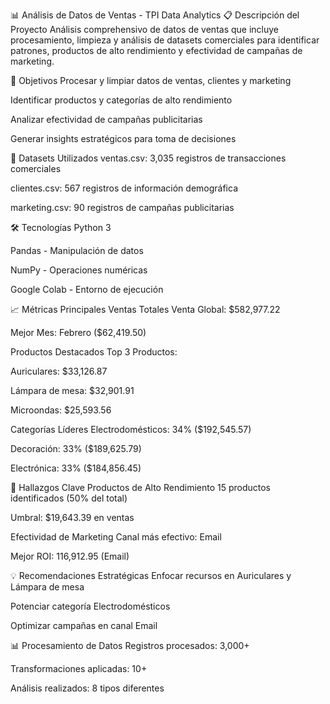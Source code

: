 📊 Análisis de Datos de Ventas - TPI Data Analytics
📋 Descripción del Proyecto
Análisis comprehensivo de datos de ventas que incluye procesamiento, limpieza y análisis de datasets comerciales para identificar patrones, productos de alto rendimiento y efectividad de campañas de marketing.

🎯 Objetivos
Procesar y limpiar datos de ventas, clientes y marketing

Identificar productos y categorías de alto rendimiento

Analizar efectividad de campañas publicitarias

Generar insights estratégicos para toma de decisiones

📁 Datasets Utilizados
ventas.csv: 3,035 registros de transacciones comerciales

clientes.csv: 567 registros de información demográfica

marketing.csv: 90 registros de campañas publicitarias

🛠️ Tecnologías
Python 3

Pandas - Manipulación de datos

NumPy - Operaciones numéricas

Google Colab - Entorno de ejecución

📈 Métricas Principales
Ventas Totales
Venta Global: $582,977.22

Mejor Mes: Febrero ($62,419.50)

Productos Destacados
Top 3 Productos:

Auriculares: $33,126.87

Lámpara de mesa: $32,901.91

Microondas: $25,593.56

Categorías Líderes
Electrodomésticos: 34% ($192,545.57)

Decoración: 33% ($189,625.79)

Electrónica: 33% ($184,856.45)

🚀 Hallazgos Clave
Productos de Alto Rendimiento
15 productos identificados (50% del total)

Umbral: $19,643.39 en ventas

Efectividad de Marketing
Canal más efectivo: Email

Mejor ROI: 116,912.95 (Email)

💡 Recomendaciones Estratégicas
Enfocar recursos en Auriculares y Lámpara de mesa

Potenciar categoría Electrodomésticos

Optimizar campañas en canal Email

📊 Procesamiento de Datos
Registros procesados: 3,000+

Transformaciones aplicadas: 10+

Análisis realizados: 8 tipos diferentes
